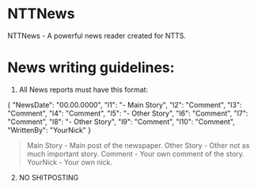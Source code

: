 # NTTNews
NTTNews - A powerful news reader created for NTTS.

# News writing guidelines:
1. All News reports must have this format:

{
    "NewsDate": "00.00.0000",
    "l1": "- Main Story",
    "l2": "Comment",
    "l3": "Comment",
    "l4": "Comment",
    "l5": "- Other Story",
    "l6": "Comment",
    "l7": "Comment",
    "l8": "- Other Story",
    "l9": "Comment",
    "l10": "Comment",
    "WrittenBy": "YourNick"
}

> Main Story - Main post of the newspaper.
> Other Story - Other not as much important story.
> Comment - Your own comment of the story.
> YourNick - Your own nick.

2. NO SHITPOSTING
